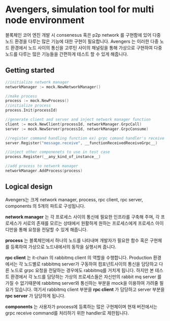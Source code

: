 # Avengers, simulation tool for multi node environment

블록체인 코어 엔진 개발 시 consenesus 혹은 p2p network 를 구현함에 있어 다중 노드 환경을 다루는 많은 기능에 대한 구현이 필요합니다. Avengers 는 이러한 다중 노드 환경에서 노드 사이의 통신을 고루틴 사이의 채널링을 통해 가상으로 구현하여 다중 노드를 다루는 많은 기능들을 간편하게 테스트 할 수 있게 해줍니다.

## Getting started

```go
//initialize network manager
networkManager := mock.NewNetworkManager()

//make process
process := mock.NewProcess()
//initialize process
process.Init(processId)

//generate client and server and inject network manager function
client := mock.NewClient(processId, networkManager.GrpcCall)
server := mock.NewServer(processId, networkManager.GrpcConsume)

//register command handling function ex) grpc comand handler's receive func
server.Register("message.receive", __functionReceivedReceiveGrpc__)

//inject other componenets to use in test case
process.Register(__any_kind_of_instance__)

//add process to network manager
networkManager.AddProcess(process)

```



## Logical design

Avengers는 크게 network manager, process, rpc client, rpc server, components 의 5개의 파트로 구성됩니다.



**network manager** 는 각 프로세스 사이의 통신에 필요한 인프라를 구축해 주며, 각 프로세스가 서로의 존재를 모르는 상태에서 원활하게 원하는 프로세스에게 프로세스 아이디만을 통해 요청을 전달할 수 있게 해줍니다.



**process** 는 블록체인에서 하나의 노드를 나타내며 개발자가 필요한 함수 혹은 구현체를 등록하여 가상으로 노드내에서의 동작을 실행시켜 줍니다.



**rpc client** 는 it-chain 의 rabbitmq client 의 역할을 수행합니다. Production 환경에서는 각 노드별로 rabbitmq server가 구동하여 컴포넌트사이의 통신을 담당하고 다른 노드로 grpc 요청을 전달하는 경우에도 rabbitmq를 거치게 됩니다. 하지만 본 테스트 환경에서 각 노드를 담당하는 가상의 프로세스들은 자신만의 rabbit mq server 를 가질 수 없기때문에 rabbitmq server와 통신하는 부분을 mock을 이용하여 가려줄 필요가 있습니다. 여기서 rabbitmq client 부분을 **rpc client** 가 담당하고 server 부분을 **rpc server** 가 담당하게 됩니다. 



**components** 는 사용자가 process에 등록하는 많은 구현체이며 현재 버전에서는 grpc receive command를 처리하기 위한 handler로 제한됩니다.